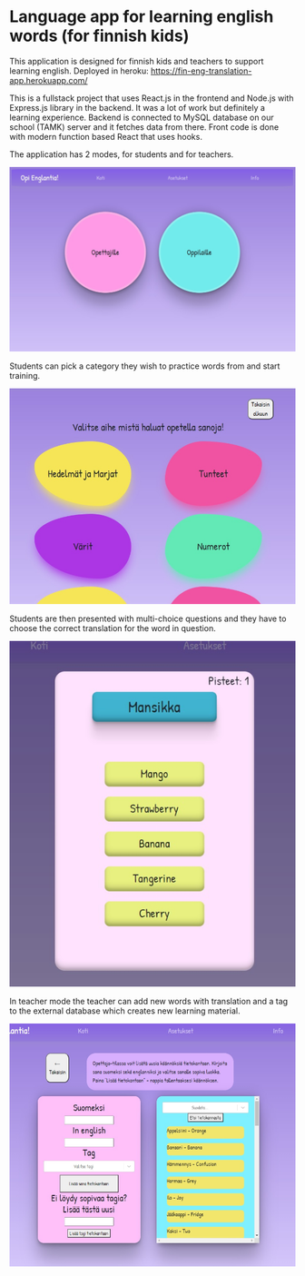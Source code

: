 # Language app for learning english words (for finnish kids)

This application is designed for finnish kids and teachers to support learning english.
Deployed in heroku: https://fin-eng-translation-app.herokuapp.com/

This is a fullstack project that uses React.js in the frontend and Node.js with Express.js library
in the backend. It was a lot of work but definitely a learning experience.
Backend is connected to MySQL database on our school (TAMK) server and it fetches data from there.
Front code is done with modern function based React that uses hooks.


The application has 2 modes, for students and for teachers.

![Demo pic](screenshots/main_screen.jpg)

Students can pick a category they wish to practice words from and start training.

![Demo pic2](screenshots/topic_screen.jpg)

Students are then presented with multi-choice questions and they have to choose
the correct translation for the word in question.

![Demo pic3](screenshots/game_screen.jpg)


In teacher mode the teacher can add new words with translation and a tag to the external database
which creates new learning material.

![Demo pic4](screenshots/teacher_screen.jpg)

